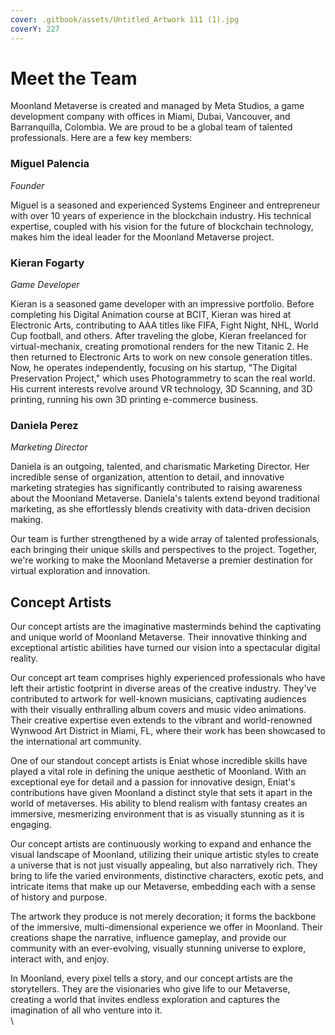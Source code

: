 ```yaml
---
cover: .gitbook/assets/Untitled_Artwork 111 (1).jpg
coverY: 227
---
```


# Meet the Team

Moonland Metaverse is created and managed by Meta Studios, a game development company with offices in Miami, Dubai, Vancouver, and Barranquilla, Colombia. We are proud to be a global team of talented professionals. Here are a few key members:

### Miguel Palencia

_Founder_

Miguel is a seasoned and experienced Systems Engineer and entrepreneur with over 10 years of experience in the blockchain industry. His technical expertise, coupled with his vision for the future of blockchain technology, makes him the ideal leader for the Moonland Metaverse project.

### Kieran Fogarty

_Game Developer_

Kieran is a seasoned game developer with an impressive portfolio. Before completing his Digital Animation course at BCIT, Kieran was hired at Electronic Arts, contributing to AAA titles like FIFA, Fight Night, NHL, World Cup football, and others. After traveling the globe, Kieran freelanced for virtual-mechanix, creating promotional renders for the new Titanic 2. He then returned to Electronic Arts to work on new console generation titles. Now, he operates independently, focusing on his startup, "The Digital Preservation Project," which uses Photogrammetry to scan the real world. His current interests revolve around VR technology, 3D Scanning, and 3D printing, running his own 3D printing e-commerce business.

### Daniela Perez

_Marketing Director_

Daniela is an outgoing, talented, and charismatic Marketing Director. Her incredible sense of organization, attention to detail, and innovative marketing strategies has significantly contributed to raising awareness about the Moonland Metaverse. Daniela's talents extend beyond traditional marketing, as she effortlessly blends creativity with data-driven decision making.

Our team is further strengthened by a wide array of talented professionals, each bringing their unique skills and perspectives to the project. Together, we're working to make the Moonland Metaverse a premier destination for virtual exploration and innovation.

## Concept Artists

Our concept artists are the imaginative masterminds behind the captivating and unique world of Moonland Metaverse. Their innovative thinking and exceptional artistic abilities have turned our vision into a spectacular digital reality.

Our concept art team comprises highly experienced professionals who have left their artistic footprint in diverse areas of the creative industry. They've contributed to artwork for well-known musicians, captivating audiences with their visually enthralling album covers and music video animations. Their creative expertise even extends to the vibrant and world-renowned Wynwood Art District in Miami, FL, where their work has been showcased to the international art community.

One of our standout concept artists is Eniat whose incredible skills have played a vital role in defining the unique aesthetic of Moonland. With an exceptional eye for detail and a passion for innovative design, Eniat's contributions have given Moonland a distinct style that sets it apart in the world of metaverses. His ability to blend realism with fantasy creates an immersive, mesmerizing environment that is as visually stunning as it is engaging.

Our concept artists are continuously working to expand and enhance the visual landscape of Moonland, utilizing their unique artistic styles to create a universe that is not just visually appealing, but also narratively rich. They bring to life the varied environments, distinctive characters, exotic pets, and intricate items that make up our Metaverse, embedding each with a sense of history and purpose.

The artwork they produce is not merely decoration; it forms the backbone of the immersive, multi-dimensional experience we offer in Moonland. Their creations shape the narrative, influence gameplay, and provide our community with an ever-evolving, visually stunning universe to explore, interact with, and enjoy.

In Moonland, every pixel tells a story, and our concept artists are the storytellers. They are the visionaries who give life to our Metaverse, creating a world that invites endless exploration and captures the imagination of all who venture into it.\
\


